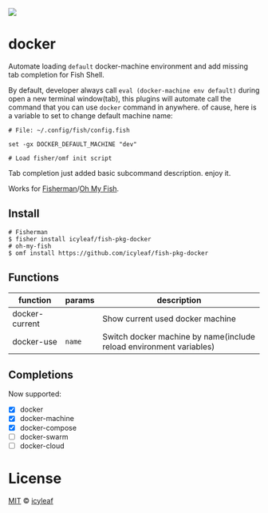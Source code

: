 ![][license-badge]

# docker

Automate loading `default` docker-machine environment and add missing tab completion for Fish Shell.

By default, developer always call `eval (docker-machine env default)` during open a new terminal window(tab),
this plugins will automate call the command that you can use `docker` command in anywhere. of cause, here is
a variable to set to change default machine name:

```fish
# File: ~/.config/fish/config.fish

set -gx DOCKER_DEFAULT_MACHINE "dev"

# Load fisher/omf init script
```

Tab completion just added basic subcommand description. enjoy it.

Works for [Fisherman][Fisherman-link]/[Oh My Fish][omf-link].

## Install

```fish
# Fisherman
$ fisher install icyleaf/fish-pkg-docker
# oh-my-fish
$ omf install https://github.com/icyleaf/fish-pkg-docker
```

## Functions

function | params | description
---|---|---
docker-current |  | Show current used docker machine
docker-use | `name` | Switch docker machine by name(include reload environment variables)

## Completions

Now supported:

- [x] docker
- [x] docker-machine
- [x] docker-compose
- [ ] docker-swarm
- [ ] docker-cloud

# License

[MIT][mit] © [icyleaf][author]


[mit]:            http://opensource.org/licenses/MIT
[author]:         http://github.com/icyleaf

[fisherman-link]:     https://www.github.com/fisherman/fisherman
[omf-link]:       https://www.github.com/oh-my-fish/oh-my-fish

[license-badge]:  https://img.shields.io/badge/license-MIT-007EC7.svg?style=flat-square
